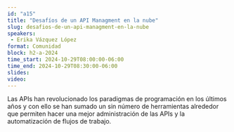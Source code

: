 ```yaml
---
id: "a15"
title: "Desafíos de un API Managment en la nube"
slug: desafios-de-un-api-managment-en-la-nube
speakers:
 - Erika Vázquez López
format: Comunidad
block: h2-a-2024
time_start: 2024-10-29T08:00:00-06:00
time_end: 2024-10-29T08:30:00-06:00
slides: 
video: 
---
```


Las APIs han revolucionado los paradigmas de programación en los últimos años y con ello se han sumado un sin número de herramientas alrededor que permiten hacer una mejor administración de las APIs y la automatización de flujos de trabajo.
